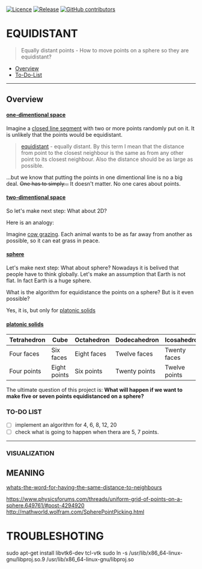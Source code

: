 [![Licence](https://img.shields.io/github/license/JaroslawWiosna/equidistant.svg)]()
[![Release](https://img.shields.io/github/release/JaroslawWiosna/equidistant.svg?maxAge=3600)](https://github.com/JaroslawWiosna/equidistant/releases)
[![GitHub contributors](https://img.shields.io/github/contributors/JaroslawWiosna/equidistant.svg)]()
# EQUIDISTANT

> Equally distant points - How to move points on a sphere so they are equidistant?

  - [Overview](#overview)
  - [To-Do-List](#to-do-list)

---

## Overview

#### [one-dimentional space](https://en.wikipedia.org/wiki/One-dimensional_space)

Imagine a [closed line segment](https://en.wikipedia.org/wiki/Line_segment) with two or more points randomly put on it. It is unlikely that the points would be equidistant.

> [equidistant](http://www.thefreedictionary.com/equidistant) - equally distant.
> By this term I mean that the distance from point to the closest neighbour is the same as from any other point to its closest neighbour. Also the distance should be as large as possible. 

...but we know that putting the points in one dimentional line is no a big deal. ~~One has to simply...~~ It doesn't matter. No one cares about points.

#### [two-dimentional space](https://en.wikipedia.org/wiki/Two-dimensional_space)

So let's make next step: What about 2D?

Here is an analogy:

Imagine [cow grazing](http://dictionary.cambridge.org/dictionary/english/graze).
Each animal wants to be as far away from another as possible, so it can eat grass in peace.

#### [sphere](https://en.wikipedia.org/wiki/Sphere)

Let's make next step: What about sphere?
Nowadays it is belived that people have to think globally. Let's make an assumption that Earth is not flat. In fact Earth is a huge sphere.

What is the algorithm for equidistance the points on a sphere? But is it even possible?

Yes, it is, but only for [platonic solids](https://en.wikipedia.org/wiki/Platonic_solid)

#### [platonic solids](https://en.wikipedia.org/wiki/Platonic_solid)

| Tetrahedron | Cube         | Octahedron  | Dodecahedron  | Icosahedron   |
|-------------|--------------|-------------|---------------|---------------|
| Four faces  | Six faces    | Eight faces | Twelve faces  | Twenty faces  |
| Four points | Eight points | Six points  | Twenty points | Twelve points |

The ultimate question of this project is: 
**What will happen if we want to make five or seven points equidistanced on a sphere?**

### TO-DO LIST

 - [ ] implement an algorithm for 4, 6, 8, 12, 20
 - [ ] check what is going to happen when thera are 5, 7 points.

---

### VISUALIZATION


## MEANING
[whats-the-word-for-having-the-same-distance-to-neighbours](http://english.stackexchange.com/questions/318094/whats-the-word-for-having-the-same-distance-to-neighbours/318257)

https://www.physicsforums.com/threads/uniform-grid-of-points-on-a-sphere.649761/#post-4294920
http://mathworld.wolfram.com/SpherePointPicking.html

# TROUBLESHOTING
 sudo apt-get install libvtk6-dev tcl-vtk
 sudo ln -s /usr/lib/x86_64-linux-gnu/libproj.so.9 /usr/lib/x86_64-linux-gnu/libproj.so 


